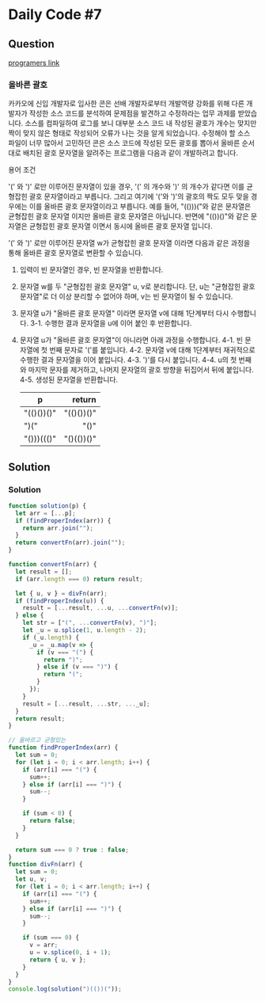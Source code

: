 # Daily Code #7

## Question

[programers link](https://programmers.co.kr/learn/courses/30/lessons/60058/)

### 올바른 괄호

카카오에 신입 개발자로 입사한 콘은 선배 개발자로부터 개발역량 강화를 위해 다른 개발자가 작성한 소스 코드를 분석하여 문제점을 발견하고 수정하라는 업무 과제를 받았습니다. 소스를 컴파일하여 로그를 보니 대부분 소스 코드 내 작성된 괄호가 개수는 맞지만 짝이 맞지 않은 형태로 작성되어 오류가 나는 것을 알게 되었습니다.
수정해야 할 소스 파일이 너무 많아서 고민하던 콘은 소스 코드에 작성된 모든 괄호를 뽑아서 올바른 순서대로 배치된 괄호 문자열을 알려주는 프로그램을 다음과 같이 개발하려고 합니다.

용어 조건

'(' 와 ')' 로만 이루어진 문자열이 있을 경우, '(' 의 개수와 ')' 의 개수가 같다면 이를 균형잡힌 괄호 문자열이라고 부릅니다.
그리고 여기에 '('와 ')'의 괄호의 짝도 모두 맞을 경우에는 이를 올바른 괄호 문자열이라고 부릅니다.
예를 들어, "(()))("와 같은 문자열은 균형잡힌 괄호 문자열 이지만 올바른 괄호 문자열은 아닙니다.
반면에 "(())()"와 같은 문자열은 균형잡힌 괄호 문자열 이면서 동시에 올바른 괄호 문자열 입니다.

'(' 와 ')' 로만 이루어진 문자열 w가 균형잡힌 괄호 문자열 이라면 다음과 같은 과정을 통해 올바른 괄호 문자열로 변환할 수 있습니다.

1. 입력이 빈 문자열인 경우, 빈 문자열을 반환합니다.
2. 문자열 w를 두 "균형잡힌 괄호 문자열" u, v로 분리합니다. 단, u는 "균형잡힌 괄호 문자열"로 더 이상 분리할 수 없어야 하며, v는 빈 문자열이 될 수 있습니다.
3. 문자열 u가 "올바른 괄호 문자열" 이라면 문자열 v에 대해 1단계부터 다시 수행합니다.
   3-1. 수행한 결과 문자열을 u에 이어 붙인 후 반환합니다.
4. 문자열 u가 "올바른 괄호 문자열"이 아니라면 아래 과정을 수행합니다.
   4-1. 빈 문자열에 첫 번째 문자로 '('를 붙입니다.
   4-2. 문자열 v에 대해 1단계부터 재귀적으로 수행한 결과 문자열을 이어 붙입니다.
   4-3. ')'를 다시 붙입니다.
   4-4. u의 첫 번째와 마지막 문자를 제거하고, 나머지 문자열의 괄호 방향을 뒤집어서 뒤에 붙입니다.
   4-5. 생성된 문자열을 반환합니다.

   | p          |     return |
   | ---------- | ---------: |
   | "(()())()" | "(()())()" |
   | ")("       |       "()" |
   | "()))((()" | "()(())()" |

## Solution

### Solution

```js
function solution(p) {
  let arr = [...p];
  if (findProperIndex(arr)) {
    return arr.join("");
  }
  return convertFn(arr).join("");
}

function convertFn(arr) {
  let result = [];
  if (arr.length === 0) return result;

  let { u, v } = divFn(arr);
  if (findProperIndex(u)) {
    result = [...result, ...u, ...convertFn(v)];
  } else {
    let str = ["(", ...convertFn(v), ")"];
    let _u = u.splice(1, u.length - 2);
    if (_u.length) {
      _u = _u.map(v => {
        if (v === "(") {
          return ")";
        } else if (v === ")") {
          return "(";
        }
      });
    }
    result = [...result, ...str, ..._u];
  }
  return result;
}

// 올바르고 균형있는
function findProperIndex(arr) {
  let sum = 0;
  for (let i = 0; i < arr.length; i++) {
    if (arr[i] === "(") {
      sum++;
    } else if (arr[i] === ")") {
      sum--;
    }

    if (sum < 0) {
      return false;
    }
  }

  return sum === 0 ? true : false;
}
function divFn(arr) {
  let sum = 0;
  let u, v;
  for (let i = 0; i < arr.length; i++) {
    if (arr[i] === "(") {
      sum++;
    } else if (arr[i] === ")") {
      sum--;
    }

    if (sum === 0) {
      v = arr;
      u = v.splice(0, i + 1);
      return { u, v };
    }
  }
}
console.log(solution(")(())("));
```
